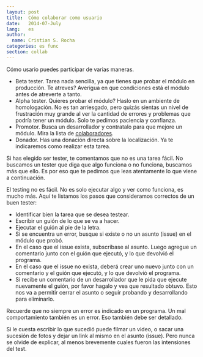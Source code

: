 ```yaml
---
layout: post
title:  Cómo colaborar como usuario
date:   2014-07-July
lang:   es
author:
  name: Cristian S. Rocha 
categories: es func
section: collab
---
```


Cómo usario puedes participar de varias maneras. 

  * Beta tester. Tarea nada sencilla, ya que tienes que probar el módulo en producción. Te atreves? Averigua en que condiciones está el módulo antes de atreverte a tanto.
  * Alpha tester. Quieres probar el módulo? Haslo en un ambiente de homologación. No es tan arriesgado, pero quizás sientas un nivel de frustración muy grande al ver la cantidad de errores y problemas que podría tener un módulo. Solo te pedimos paciencia y confianza.
  * Promotor. Busca un desarrollador y contratalo para que mejore un módulo. Mira la lista de [colaboradores](https://github.com/orgs/odoo-l10n-ar/teams).
  * Donador. Has una donación directa sobre la localización. Ya te indicaremos como realizar esta tarea.

Si has elegido ser tester, te comentamos que no es una tarea fácil. No buscamos un tester que diga que algo funciona o no funciona, buscamos más que ello. Es por eso que te pedimos que leas atentamente lo que viene a continuación.

El testing no es fácil. No es solo ejecutar algo y ver como funciona, es mucho más. Aquí te listamos los pasos que consideramos correctos de un buen tester:

  * Identificar bien la tarea que se desea testear.
  * Escribir un guión de lo que se va a hacer.
  * Ejecutar el guión al pie de la letra.
  * Si se encuentra un error, busque si existe o no un asunto (issue) en el módulo que probó.
  * En el caso que el issue exista, subscribase al asunto. Luego agregue un comentario junto con el guión que ejecutó, y lo que devolvió el programa.
  * En el caso que el issue no exista, deberá crear uno nuevo junto con un comentario y el guión que ejecutó, y lo que devolvió el programa.
  * Si recibe un comentario de un desarrollador que le pida que ejecute nuevamente el guión, por favor hagalo y vea que resultado obtuvo. Esto nos va a permitir cerrar el asunto o seguir probando y desarrollando para eliminarlo.

Recuerde que no siempre un error es indicado en un programa. Un mal comportamiento también es un error. Eso también debe ser detallado.

Si le cuesta escribir lo que sucedió puede filmar un video, o sacar una sucesión de fotos y dejar un link al mismo en el asunto (issue). Pero nunca se olvide de explicar, al menos brevemente cuales fueron las intensiones del test.



